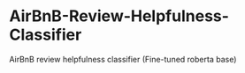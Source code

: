 # AirBnB-Review-Helpfulness-Classifier
AirBnB review helpfulness classifier (Fine-tuned roberta base)

